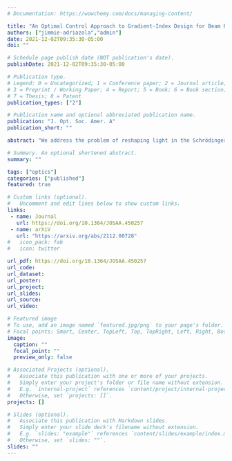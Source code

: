 ```yaml
---
# Documentation: https://wowchemy.com/docs/managing-content/

title: "An Optimal Control Approach to Gradient-Index Design for Beam Reshaping"
authors: ["jimmie-adriazola","admin"] 
date: 2021-12-02T09:35:30-05:00
doi: ""

# Schedule page publish date (NOT publication's date).
publishDate: 2021-12-02T09:35:30-05:00

# Publication type.
# Legend: 0 = Uncategorized; 1 = Conference paper; 2 = Journal article;
# 3 = Preprint / Working Paper; 4 = Report; 5 = Book; 6 = Book section;
# 7 = Thesis; 8 = Patent
publication_types: ["2"]

# Publication name and optional abbreviated publication name.
publication: "J. Opt. Soc. Amer. A"
publication_short: ""

abstract: "We address the problem of reshaping light in the Schrödinger optics regime from the perspective of optimal control theory. In technological applications, Schrödinger optics is often used to model a slowly-varying amplitude of a para-axially propagating electric field where the square of the waveguide's index of refraction is treated as the potential. The objective of the optimal control problem is to find the controlling potential which, together with the constraining Schrödinger dynamics, optimally reshape the intensity distribution of Schrödinger eigenfunctions from one end of the waveguide to the other. This work considers reshaping problems found in work due to Kunkel and Leger, and addresses computational needs by adopting tools from the quantum control literature. The success of the optimal control approach is demonstrated numerically."

# Summary. An optional shortened abstract.
summary: ""

tags: ["optics"]
categories: ["published"]
featured: true

# Custom links (optional).
#   Uncomment and edit lines below to show custom links.
links:
 - name: Journal
   url: https://doi.org/10.1364/JOSAA.450257
 - name: arXiV
   url: "https://arxiv.org/abs/2112.00728"
#   icon_pack: fab
#   icon: twitter

url_pdf: https://doi.org/10.1364/JOSAA.450257
url_code:
url_dataset:
url_poster:
url_project:
url_slides:
url_source:
url_video:

# Featured image
# To use, add an image named `featured.jpg/png` to your page's folder. 
# Focal points: Smart, Center, TopLeft, Top, TopRight, Left, Right, BottomLeft, Bottom, BottomRight.
image:
  caption: ""
  focal_point: ""
  preview_only: false

# Associated Projects (optional).
#   Associate this publication with one or more of your projects.
#   Simply enter your project's folder or file name without extension.
#   E.g. `internal-project` references `content/project/internal-project/index.md`.
#   Otherwise, set `projects: []`.
projects: []

# Slides (optional).
#   Associate this publication with Markdown slides.
#   Simply enter your slide deck's filename without extension.
#   E.g. `slides: "example"` references `content/slides/example/index.md`.
#   Otherwise, set `slides: ""`.
slides: ""
---
```

